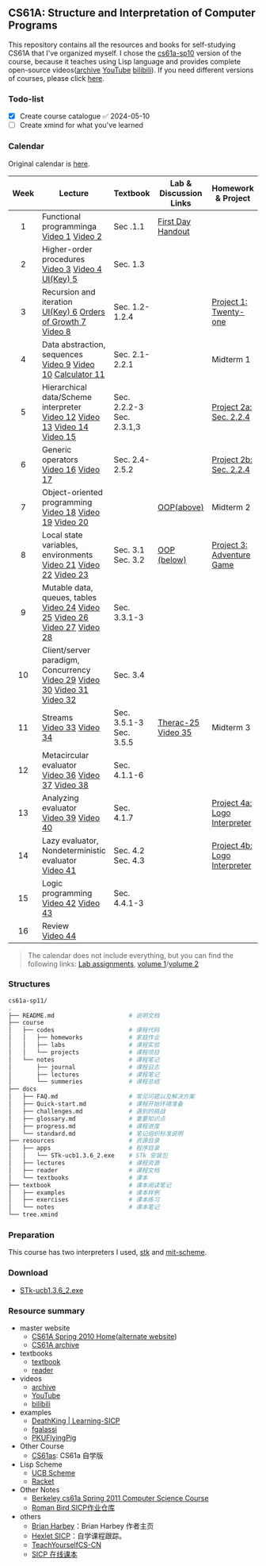 ## CS61A: Structure and Interpretation of Computer Programs
This repository contains all the resources and books for self-studying CS61A that I've organized myself. I chose the  [cs61a-sp10](https://people.eecs.berkeley.edu/~bh/61a-pages/) version of the course, because it teaches using Lisp language and provides complete open-source videos([archive](https://archive.org/details/ucberkeley-webcast-PL3E89002AA9B9879E) [YouTube](https://www.youtube.com/playlist?list=PLhMnuBfGeCDNgVzLPxF9o5UNKG1b-LFY9) [bilibili](https://www.bilibili.com/video/av40460492/)). If you need different  versions of courses, please click [here](https://inst.eecs.berkeley.edu/~cs61a/archives.html).
### Todo-list
- [x] Create course catalogue ✅ 2024-05-10
- [ ] Create xmind for what you've learned
### Calendar
Original calendar is [here](resources/reader/glance.pdf).

| <b>Week</b> | <b>Lecture</b>                                                                                                                                                                                                                                                                                                                                                                                                                                                                                                                                                                                                                                                                                                                                                                | <b>Textbook<b>                                                              | <b>Lab & Discussion Links</b>                                                                                                                                                                                                  | <b>Homework & Project</b>                                                                                             |     |
| :---------: | ----------------------------------------------------------------------------------------------------------------------------------------------------------------------------------------------------------------------------------------------------------------------------------------------------------------------------------------------------------------------------------------------------------------------------------------------------------------------------------------------------------------------------------------------------------------------------------------------------------------------------------------------------------------------------------------------------------------------------------------------------------------------------- | --------------------------------------------------------------------------- | ------------------------------------------------------------------------------------------------------------------------------------------------------------------------------------------------------------------------------ | --------------------------------------------------------------------------------------------------------------------- | --- |
|      1      | Functional programminga</br><a id="customButton"  class="clicked" href="https://www.youtube.com/watch?v=4leZ1Ca4f0g&list=PLhMnuBfGeCDNgVzLPxF9o5UNKG1b-LFY9&index=1&t=136s&pp=iAQB">Video 1</a> <a id="customButton" class="clicked" href="https://www.youtube.com/watch?v=8aFp84teahw&list=PLhMnuBfGeCDNgVzLPxF9o5UNKG1b-LFY9&index=2&t=27s&pp=iAQB">Video 2</a>                                                                                                                                                                                                                                                                                                                                                                                                             | <a id="customButton"   class="clicked">Sec .1.1</a>                         | [First Day Handout](/resources/reader/first-day-handout.pdf)                                                                                                                                                                   |                                                                                                                       |     |
|      2      | Higher-order procedures</br><a id="customButton"  class="clicked" href="https://www.youtube.com/watch?v=NcrPl8Ocwpo&list=PLhMnuBfGeCDNgVzLPxF9o5UNKG1b-LFY9&index=3&t=419s&pp=iAQB">Video 3</a> <a id="customButton" class="clicked" href="https://www.youtube.com/watch?v=OVI5ok0ahmc&list=PLhMnuBfGeCDNgVzLPxF9o5UNKG1b-LFY9&index=4&pp=iAQB">Video 4</a> <a id="customButton" class="clicked" href="https://www.youtube.com/watch?v=tJB3Lk8_m7w&list=PLhMnuBfGeCDNgVzLPxF9o5UNKG1b-LFY9&index=5&pp=iAQB">UI(Key) 5</a>                                                                                                                                                                                                                                                     | <a id="customButton" class="clicked">Sec. 1.3</a>                           |                                                                                                                                                                                                                                |                                                                                                                       |     |
|      3      | Recursion and iteration</br><a id="customButton" class="clicked" href="https://www.youtube.com/watch?v=r2-TaLTs7w0&list=PLhMnuBfGeCDNgVzLPxF9o5UNKG1b-LFY9&index=6&pp=iAQB">UI(Key) 6</a> <a id="customButton"  class="clicked" href="https://www.youtube.com/watch?v=FUaY0N4qVPY&list=PLhMnuBfGeCDNgVzLPxF9o5UNKG1b-LFY9&index=7&pp=iAQB">Orders of Growth 7</a> <a id="customButton" class="clicked" href="https://www.youtube.com/watch?v=gOupSAT_acA&list=PLhMnuBfGeCDNgVzLPxF9o5UNKG1b-LFY9&index=8&pp=iAQB">Video 8</a>                                                                                                                                                                                                                                                 | <a id="customButton" class="clicked" >Sec. 1.2-1.2.4</a>                    |                                                                                                                                                                                                                                | [Project 1: Twenty-one](./resources/reader/nodate-21.pdf)                                                             |     |
|      4      | Data abstraction, sequences</br><a id="customButton" href="https://www.youtube.com/watch?v=8LIZqnf7gIs&list=PLhMnuBfGeCDNgVzLPxF9o5UNKG1b-LFY9&index=9&pp=iAQB">Video 9</a> <a id="customButton" href="https://www.youtube.com/watch?v=-50z10gewhs&list=PLhMnuBfGeCDNgVzLPxF9o5UNKG1b-LFY9&index=10&pp=iAQB">Video 10</a> <a id="customButton" href="https://www.youtube.com/watch?v=Cj8Y8pvs-6I&list=PLhMnuBfGeCDNgVzLPxF9o5UNKG1b-LFY9&index=11&pp=iAQB">Calculator 11</a>                                                                                                                                                                                                                                                                                                  | <a id="customButton"  >Sec. 2.1-2.2.1</a>                                   |                                                                                                                                                                                                                                | <a id="customButton">Midterm 1</a>                                                                                    |     |
|      5      | Hierarchical data/Scheme interpreter</br><a id="customButton" href="https://www.youtube.com/watch?v=3doCo1lF9Xk&list=PLhMnuBfGeCDNgVzLPxF9o5UNKG1b-LFY9&index=12&pp=iAQB">Video 12</a> <a id="customButton" href="https://www.youtube.com/watch?v=UamvUCRq7FM&list=PLhMnuBfGeCDNgVzLPxF9o5UNKG1b-LFY9&index=13&pp=iAQB">Video 13</a> <a id="customButton" href="https://www.youtube.com/watch?v=ljjwH7aXJIM&list=PLhMnuBfGeCDNgVzLPxF9o5UNKG1b-LFY9&index=14&pp=iAQB">Video 14</a> <a id="customButton" href="https://www.youtube.com/watch?v=jo7kUzz_j0A&list=PLhMnuBfGeCDNgVzLPxF9o5UNKG1b-LFY9&index=15&pp=iAQB">Video 15</a>                                                                                                                                              | <a id="customButton">Sec. 2.2.2-3</a> <a id="customButton">Sec. 2.3.1,3</a> |                                                                                                                                                                                                                                | [Project 2a: ](https://inst.eecs.berkeley.edu/~cs61a/reader/nodate-21.pdf)<a id="customButton" href="">Sec. 2.2.4</a> |     |
|      6      | Generic operators</br><a id="customButton" href="https://www.youtube.com/watch?v=zgbBNEuHs2w&list=PLhMnuBfGeCDNgVzLPxF9o5UNKG1b-LFY9&index=16&pp=iAQB">Video 16</a> <a id="customButton" href="https://www.youtube.com/watch?v=_6S-C5TAwlM&list=PLhMnuBfGeCDNgVzLPxF9o5UNKG1b-LFY9&index=17&pp=iAQB">Video 17</a>                                                                                                                                                                                                                                                                                                                                                                                                                                                             | <a id="customButton">Sec. 2.4-2.5.2</a>                                     |                                                                                                                                                                                                                                | [Project 2b: ](https://inst.eecs.berkeley.edu/~cs61a/reader/nodate-21.pdf)<a id="customButton" href="">Sec. 2.2.4</a> |     |
|      7      | Object-oriented programming</br><a id="customButton" href="https://www.youtube.com/watch?v=Y9ZYTTetURs&list=PLhMnuBfGeCDNgVzLPxF9o5UNKG1b-LFY9&index=18&pp=iAQB">Video 18</a> <a id="customButton" href="https://www.youtube.com/watch?v=i2xeedX-Vdk&list=PLhMnuBfGeCDNgVzLPxF9o5UNKG1b-LFY9&index=19&pp=iAQB">Video 19</a> <a id="customButton" href="https://www.youtube.com/watch?v=iAQhIMqloS0&list=PLhMnuBfGeCDNgVzLPxF9o5UNKG1b-LFY9&index=20&pp=iAQB">Video 20</a>                                                                                                                                                                                                                                                                                                     |                                                                             | [OOP(above)](https://inst.eecs.berkeley.edu/~cs61a/reader/aboveline.pdf)                                                                                                                                                       | <a id="customButton">Midterm 2</a>                                                                                    |     |
|      8      | Local state variables, environments</br><a id="customButton" href="https://www.youtube.com/watch?v=fSjVM0rHrMQ&list=PLhMnuBfGeCDNgVzLPxF9o5UNKG1b-LFY9&index=21&pp=iAQB">Video 21</a> <a id="customButton" href="https://www.youtube.com/watch?v=JS3jxx0QzKc&list=PLhMnuBfGeCDNgVzLPxF9o5UNKG1b-LFY9&index=22&pp=iAQB">Video 22</a> <a id="customButton" href="https://www.youtube.com/watch?v=g9WVaY0ZFsg&list=PLhMnuBfGeCDNgVzLPxF9o5UNKG1b-LFY9&index=23&pp=iAQB">Video 23</a>                                                                                                                                                                                                                                                                                             | <a id="customButton">Sec. 3.1</a> <a id="customButton">Sec. 3.2</a>         | [OOP (below)](https://inst.eecs.berkeley.edu/~cs61a/reader/belowline.pdf)                                                                                                                                                      | [Project 3: Adventure Game](https://inst.eecs.berkeley.edu/~cs61a/reader/nodate-adv.txt)                              |     |
|      9      | Mutable data, queues, tables</br><a id="customButton" href="https://www.youtube.com/watch?v=-YGPULBggZQ&list=PLhMnuBfGeCDNgVzLPxF9o5UNKG1b-LFY9&index=24&pp=iAQB">Video 24</a> <a id="customButton" href="https://www.youtube.com/watch?v=rF3Puw2JQQo&list=PLhMnuBfGeCDNgVzLPxF9o5UNKG1b-LFY9&index=25&pp=iAQB">Video 25</a> <a id="customButton" href="https://www.youtube.com/watch?v=dO9kQM9E-MQ&list=PLhMnuBfGeCDNgVzLPxF9o5UNKG1b-LFY9&index=26&pp=iAQB">Video 26</a> <a id="customButton" href="https://www.youtube.com/watch?v=XJRD-wrqukI&list=PLhMnuBfGeCDNgVzLPxF9o5UNKG1b-LFY9&index=27&t=963s&pp=iAQB">Video 27</a> <a id="customButton" href="https://www.youtube.com/watch?v=cwFUN-w587I&list=PLhMnuBfGeCDNgVzLPxF9o5UNKG1b-LFY9&index=28&pp=iAQB">Video 28</a> | <a id="customButton">Sec. 3.3.1-3</a>                                       |                                                                                                                                                                                                                                |                                                                                                                       |     |
|     10      | Client/server paradigm, Concurrency</br><a id="customButton" href="https://www.youtube.com/watch?v=TkAmAaMuRac&list=PLhMnuBfGeCDNgVzLPxF9o5UNKG1b-LFY9&index=29&t=40s&pp=iAQB">Video 29</a> <a id="customButton" href="https://www.youtube.com/watch?v=ryAmZrwBjj4&list=PLhMnuBfGeCDNgVzLPxF9o5UNKG1b-LFY9&index=30&pp=iAQB">Video 30</a> <a id="customButton" href="https://www.youtube.com/watch?v=nXFL35LRVgw&list=PLhMnuBfGeCDNgVzLPxF9o5UNKG1b-LFY9&index=31&pp=iAQB">Video 31</a> <a id="customButton" href="https://www.youtube.com/watch?v=99atAu-P5f8&list=PLhMnuBfGeCDNgVzLPxF9o5UNKG1b-LFY9&index=32&pp=iAQB">Video 32</a>                                                                                                                                         | <a id="customButton">Sec. 3.4</a>                                           |                                                                                                                                                                                                                                |                                                                                                                       |     |
|     11      | Streams</br><a id="customButton" href="https://www.youtube.com/watch?v=tE5Q5AMlORI&list=PLhMnuBfGeCDNgVzLPxF9o5UNKG1b-LFY9&index=33&pp=iAQB">Video 33</a> <a id="customButton" href="https://www.youtube.com/watch?v=ilOU9r9g-Co&list=PLhMnuBfGeCDNgVzLPxF9o5UNKG1b-LFY9&index=34&pp=iAQB">Video 34</a>                                                                                                                                                                                                                                                                                                                                                                                                                                                                       | <a id="customButton">Sec. 3.5.1-3</a> <a id="customButton">Sec. 3.5.5</a>   | [Therac-25](https://inst.eecs.berkeley.edu/~cs61a/reader/Therac-25.pdf)</br><a id="customButton" href="https://www.youtube.com/watch?v=H4Xa45RGBQ8&list=PLhMnuBfGeCDNgVzLPxF9o5UNKG1b-LFY9&index=35&t=7s&pp=iAQB">Video 35</a> | <a id="customButton">Midterm 3</a>                                                                                    |     |
|     12      | Metacircular evaluator</br><a id="customButton" href="https://www.youtube.com/watch?v=fhxwXp3Uuas&list=PLhMnuBfGeCDNgVzLPxF9o5UNKG1b-LFY9&index=36&pp=iAQB">Video 36</a> <a id="customButton" href="https://www.youtube.com/watch?v=MM9Z3V8rPGg&list=PLhMnuBfGeCDNgVzLPxF9o5UNKG1b-LFY9&index=37&pp=iAQB">Video 37</a> <a id="customButton" href="https://www.youtube.com/watch?v=BWMWi5J5Z3k&list=PLhMnuBfGeCDNgVzLPxF9o5UNKG1b-LFY9&index=38&pp=iAQB">Video 38</a>                                                                                                                                                                                                                                                                                                          | <a id="customButton">Sec. 4.1.1-6</a>                                       |                                                                                                                                                                                                                                |                                                                                                                       |     |
|     13      | Analyzing evaluator</br><a id="customButton" href="https://www.youtube.com/watch?v=YuJuUugb9Ug&list=PLhMnuBfGeCDNgVzLPxF9o5UNKG1b-LFY9&index=39&pp=iAQB">Video 39</a> <a id="customButton" href="https://www.youtube.com/watch?v=UrpmXJTzkOY&list=PLhMnuBfGeCDNgVzLPxF9o5UNKG1b-LFY9&index=40&pp=iAQB">Video 40</a>                                                                                                                                                                                                                                                                                                                                                                                                                                                           | <a id="customButton">Sec. 4.1.7</a>                                         |                                                                                                                                                                                                                                | [Project 4a: Logo Interpreter](https://inst.eecs.berkeley.edu/~cs61a/reader/nodate-logo.txt)                          |     |
|     14      | Lazy evaluator, Nondeterministic evaluator</br><a id="customButton" href="https://www.youtube.com/watch?v=Tzx0yhCKiKk&list=PLhMnuBfGeCDNgVzLPxF9o5UNKG1b-LFY9&index=41&pp=iAQB">Video 41</a>                                                                                                                                                                                                                                                                                                                                                                                                                                                                                                                                                                                  | <a id="customButton">Sec. 4.2</a> <a id="customButton">Sec. 4.3</a>         |                                                                                                                                                                                                                                | [Project 4b: Logo Interpreter](https://inst.eecs.berkeley.edu/~cs61a/reader/nodate-logo.txt)                          |     |
|     15      | Logic programming</br><a id="customButton" href="https://www.youtube.com/watch?v=YfWbmuarQVQ&list=PLhMnuBfGeCDNgVzLPxF9o5UNKG1b-LFY9&index=42&pp=iAQB">Video 42</a> <a id="customButton" href="https://www.youtube.com/watch?v=kFcxAe6ead4&list=PLhMnuBfGeCDNgVzLPxF9o5UNKG1b-LFY9&index=43&pp=iAQB">Video 43</a>                                                                                                                                                                                                                                                                                                                                                                                                                                                             | <a id="customButton">Sec. 4.4.1-3</a>                                       |                                                                                                                                                                                                                                |                                                                                                                       |     |
|     16      | Review</br><a id="customButton" href="https://www.youtube.com/watch?v=pqr5Ss8uXnQ&list=PLhMnuBfGeCDNgVzLPxF9o5UNKG1b-LFY9&index=44&pp=iAQB">Video 44</a>                                                                                                                                                                                                                                                                                                                                                                                                                                                                                                                                                                                                                      |                                                                             |                                                                                                                                                                                                                                |                                                                                                                       |     |

> The calendar does not include everything, but you can find the following links: [Lab assignments](https://inst.eecs.berkeley.edu/~cs61a/reader/nodate-labs.pdf), [volume 1](https://inst.eecs.berkeley.edu/~cs61a/reader/vol1.html)/[volume 2](https://inst.eecs.berkeley.edu/~cs61a/reader/vol2.html)
### Structures
```bash
cs61a-sp11/
.
├── README.md                     # 说明文档
├── course
│   ├── codes                     # 课程代码
│   │   ├── homeworks             # 家庭作业
│   │   ├── labs                  # 课程实验
│   │   └── projects              # 课程项目
│   └── notes                     # 课程笔记
│       ├── journal               # 课程日志
│       ├── lectures              # 课程笔记
│       └── summeries             # 课程总结
├── docs
│   ├── FAQ.md                    # 常见问题以及解决方案
│   ├── Quick-start.md            # 课程开始环境准备
│   ├── challenges.md             # 遇到的挑战
│   ├── glossary.md               # 重要知识点
│   ├── progress.md               # 课程进度
│   └── standard.md               # 笔记组织标准说明
├── resources                     # 资源目录
│   ├── apps                      # 程序目录
│   │   └── STk-ucb1.3.6_2.exe    # STk 安装包
│   ├── lectures                  # 课程资源
│   ├── reader                    # 课程文档
│   └── textbooks                 # 课本
├── textbook                      # 课本阅读笔记
│   ├── examples                  # 课本样例
│   ├── exercises                 # 课本练习
│   └── notes                     # 课本笔记
└── tree.xmind 
```
### Preparation
This course has two interpreters I used, [stk](http://inst.eecs.berkeley.edu/~scheme/) and [mit-scheme](https://www.gnu.org/software/mit-scheme/).
### Download
- [STk-ucb1.3.6_2.exe](resources/apps/STk-ucb1.3.6_2.exe)
### Resource summary
- master website
	- [CS61A Spring 2010 Home](https://inst.eecs.berkeley.edu/~cs61a/sp10/)([alternate website](https://people.eecs.berkeley.edu/~bh/61a-pages/))
	- [CS61A archive](https://inst.eecs.berkeley.edu/~cs61a/archives.html)
- textbooks
	- [textbook]( https://mitp-content-server.mit.edu/books/content/sectbyfn/books_pres_0/6515/sicp.zip/index.html)
	- [reader]( https://inst.eecs.berkeley.edu/~cs61a/reader/)
- videos
	- [archive](https://archive.org/details/ucberkeley-webcast-PL3E89002AA9B9879E)
	- [YouTube](https://www.youtube.com/playlist?list=PLhMnuBfGeCDNgVzLPxF9o5UNKG1b-LFY9)
	- [bilibili](https://www.bilibili.com/video/av40460492/)
- examples
	- [DeathKing | Learning-SICP](https://github.com/DeathKing/Learning-SICP)
	- [fgalassi](https://github.com/fgalassi/cs61a-sp11?tab=readme-ov-file)
	- [PKUFlyingPig](https://github.com/PKUFlyingPig/CS61A)
- Other Course
	- [CS61as](https://berkeley-cs61as.github.io/resources.html): CS61a 自学版
- Lisp Scheme
	- [UCB Scheme](https://inst.eecs.berkeley.edu/~scheme/)
	- [Racket](https://docs.racket-lang.org/manual@simply-scheme/index.html)
- Other Notes 
	- [Berkeley cs61a Spring 2011 Computer Science Course](https://github.com/theurere/berkeley_cs61a_spring-2011_archive)
	- [Roman Bird SICP](https://romanbird.github.io/sicp/)[作业仓库](https://github.com/romanbird/sicp/tree/main)
- others
	- [Brian Harbey](https://people.eecs.berkeley.edu/~bh/downloads)：Brian Harbey 作者主页
	- [Hexlet SICP](https://sicp.hexlet.io/)：自学课程跟踪。
	- [TeachYourselfCS-CN](https://github.com/izackwu/TeachYourselfCS-CN/blob/master/TeachYourselfCS-CN.md)
	- [SICP 在线课本](https://sarabander.github.io/sicp/html/index.xhtml)

